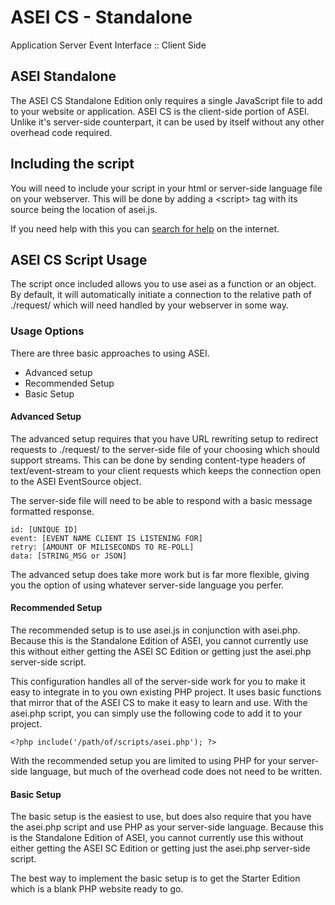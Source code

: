 # ASEI CS - Standalone
Application Server Event Interface :: Client Side

## ASEI Standalone
The ASEI CS Standalone Edition only requires a single JavaScript file to add to your website or application. ASEI CS is the client-side portion of ASEI. Unlike it's server-side counterpart, it
can be used by itself without any other overhead code required. 

## Including the script
You will need to include your script in your html or server-side language file on your
webserver. This will be done by adding a &lt;script&gt; tag with its source being the 
location of asei.js.

If you need help with this you can [search for help](https://www.google.com/search?q=how+to+add+a+javascript+file+to+html&oq=how+to+add+a+javascript+file+to+html "Search for Help") on the internet.

## ASEI CS Script Usage
The script once included allows you to use asei as a function or an object. By default, it will
automatically initiate a connection to the relative path of ./request/ which will need handled by
your webserver in some way.

### Usage Options
There are three basic approaches to using ASEI. 
- Advanced setup
- Recommended Setup
- Basic Setup

#### Advanced Setup
The advanced setup requires that you have URL rewriting setup to redirect requests to ./request/ to
the server-side file of your choosing which should support streams. This can be done by sending 
content-type headers of text/event-stream to your client requests which keeps the connection open to 
the ASEI EventSource object.

The server-side file will need to be able to respond with a basic message formatted response.

	id: [UNIQUE ID]
	event: [EVENT NAME CLIENT IS LISTENING FOR]
	retry: [AMOUNT OF MILISECONDS TO RE-POLL]
	data: [STRING_MSG or JSON]

The advanced setup does take more work but is far more flexible, giving you the option of using whatever
server-side language you perfer.

#### Recommended Setup
The recommended setup is to use asei.js in conjunction with asei.php. Because this is the Standalone Edition of ASEI, you cannot currently use this without either getting the ASEI SC Edition or getting
just the asei.php server-side script.

This configuration handles all of the server-side work for you to make it easy to integrate in to you own
existing PHP project. It uses basic functions that mirror that of the ASEI CS to make it easy to learn
and use. With the asei.php script, you can simply use the following code to add it to your project.

	<?php include('/path/of/scripts/asei.php'); ?>

With the recommended setup you are limited to using PHP for your server-side language, but much of the overhead code does not need to be written.

#### Basic Setup
The basic setup is the easiest to use, but does also require that you have the asei.php script and use PHP as your server-side language. Because this is the Standalone Edition of ASEI, you cannot currently use this without either getting the ASEI SC Edition or getting
just the asei.php server-side script.

The best way to implement the basic setup is to get the Starter Edition which is a blank PHP website ready to go.